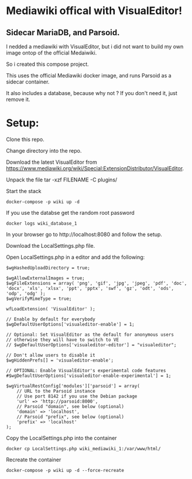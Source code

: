 # Mediawiki offical with VisualEditor! 
## Sidecar MariaDB, and Parsoid.

I nedded a mediawiki with VisualEditor, but i did not want to build my own image ontop of the official Medaiwiki.

So i created this compose project.

This uses the official Mediawiki docker image, and runs Parsoid as a sidecar container. 

It also includes a database, because why not ? If you don't need it, just remove it.

# Setup:

Clone this repo.

Change directory into the repo.

Download the latest VisualEditor from https://www.mediawiki.org/wiki/Special:ExtensionDistributor/VisualEditor.

Unpack the file tar -xzf FILENAME -C plugins/

Start the stack
```
docker-compose -p wiki up -d 
```
If you use the databse get the random root password
```
docker logs wiki_database_1
```

In your browser go to http://localhost:8080 and follow the setup.

Download the LocalSettings.php file.

Open LocalSettings.php in a editor and add the following:
```
$wgHashedUploadDirectory = true;

$wgAllowExternalImages = true;
$wgFileExtensions = array( 'png', 'gif', 'jpg', 'jpeg', 'pdf', 'doc', 'docx', 'xls', 'xlsx', 'ppt', 'pptx', 'swf', 'gz', 'odt', 'ods', 'odp', 'odg' );
$wgVerifyMimeType = true;

wfLoadExtension( 'VisualEditor' );

// Enable by default for everybody
$wgDefaultUserOptions['visualeditor-enable'] = 1;

// Optional: Set VisualEditor as the default for anonymous users
// otherwise they will have to switch to VE
// $wgDefaultUserOptions['visualeditor-editor'] = "visualeditor";

// Don't allow users to disable it
$wgHiddenPrefs[] = 'visualeditor-enable';

// OPTIONAL: Enable VisualEditor's experimental code features
#$wgDefaultUserOptions['visualeditor-enable-experimental'] = 1;

$wgVirtualRestConfig['modules']['parsoid'] = array(
    // URL to the Parsoid instance
    // Use port 8142 if you use the Debian package
    'url' => 'http://parsoid:8000',
    // Parsoid "domain", see below (optional)
    'domain' => 'localhost',
    // Parsoid "prefix", see below (optional)
    'prefix' => 'localhost'
);
```
Copy the LocalSettings.php into the container
```
docker cp LocalSettings.php wiki_mediawiki_1:/var/www/html/
```
Recreate the container
```
docker-compose -p wiki up -d --force-recreate
```
